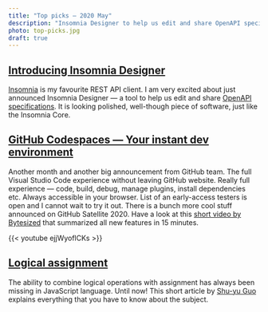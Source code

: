 ```yaml
---
title: "Top picks — 2020 May"
description: "Insomnia Designer to help us edit and share OpenAPI specifications, "
photo: top-picks.jpg
draft: true
---
```


## [Introducing Insomnia Designer](https://insomnia.rest/blog/introducing-designer)

[Insomnia](https://insomnia.rest) is my favourite REST API client. I am very excited about just announced Insomnia Designer — a tool to help us edit and share [OpenAPI specifications](https://swagger.io/docs/specification/about/). It is looking polished, well-though piece of software, just like the Insomnia Core.

## [GitHub Codespaces — Your instant dev environment](https://github.com/features/codespaces)

Another month and another big announcement from GitHub team. The full Visual Studio Code experience without leaving GitHub website. Really full experience — code, build, debug, manage plugins, install dependencies etc. Always accessible in your browser. List of an early-access testers is open and I cannot wait to try it out. There is a bunch more cool stuff announced on GitHub Satellite 2020. Have a look at this [short video by Bytesized](https://www.youtube.com/channel/UC046lFvJZhiwSRWsoH8SFjg) that summarized all new features in 15 minutes.

{{< youtube ejjWyoflCKs >}}

## [Logical assignment](https://v8.dev/features/logical-assignment)

The ability to combine logical operations with assignment has always been missing in JavaScript language. Until now! This short article by [Shu-yu Guo](https://twitter.com/_shu) explains everything that you have to know about the subject.

